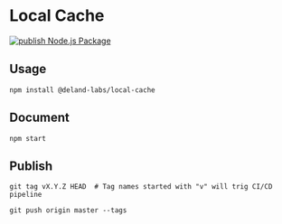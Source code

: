 # Local Cache

[![publish Node.js Package](https://github.com/Deland-Labs/localCache/actions/workflows/publish.yml/badge.svg)][1]

## Usage

```shell
npm install @deland-labs/local-cache
```

## Document

```shell
npm start
```

## Publish

```shell
git tag vX.Y.Z HEAD  # Tag names started with "v" will trig CI/CD pipeline

git push origin master --tags
```

[1]: https://github.com/Deland-Labs/localCache/actions/workflows/publish.yml
[2]: https://github.com/settings/tokens
